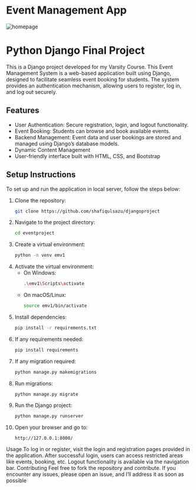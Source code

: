 # Event Management App

![homepage](https://github.com/user-attachments/assets/59af9378-1855-40ee-819b-df4ef4e4163c)


# Python Django Final Project

This is a Django project developed for my Varsity Course. This Event Management System is a web-based application built using Django, designed to facilitate seamless event booking for students. The system provides an authentication mechanism, allowing users to register, log in, and log out securely.

## Features

- User Authentication: Secure registration, login, and logout functionality.
- Event Booking: Students can browse and book available events.
- Backend Management: Event data and user bookings are stored and managed using Django’s database models.
- Dynamic Content Management
- User-friendly interface built with HTML, CSS, and Bootstrap
  


## Setup Instructions

To set up and run the application in local server, follow the steps below:

1. Clone the repository:
   ```sh
   git clone https://github.com/shafiqulsazu/djangoproject
   ```
2. Navigate to the project directory:
   ```sh
   cd eventproject
   ```
3. Create a virtual environment:
   ```sh
   python -m venv emv1
   ```
4. Activate the virtual environment:
   - On Windows:
     ```sh
     .\emv1\Scripts\activate
     ```
   - On macOS/Linux:
     ```sh
     source emv1/bin/activate
     ```
5. Install dependencies:
   ```sh
   pip install -r requirements.txt
   ```
6. If any requirements needed:
   ```sh
   pip install requirements
   ```
6. If any migration required:
   ```sh
   python manage.py makemigrations
   ```
6. Run migrations:
   ```sh
   python manage.py migrate
   ```
7. Run the Django project:
   ```sh
   python manage.py runserver
   ```
8. Open your browser and go to:
   ```
   http://127.0.0.1:8000/
   ```


Usage
To log in or register, visit the login and registration pages provided in the application.
After successful login, users can access restricted areas like events, booking, etc.
Logout functionality is available via the navigation bar.
Contributing
Feel free to fork the repository and contribute. If you encounter any issues, please open an issue, and I’ll address it as soon as possible
